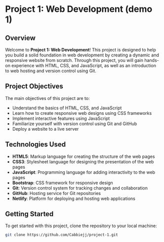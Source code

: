 # Project 1: Web Development (demo 1)

## Overview

Welcome to **Project 1: Web Development**! This project is designed to help you build a solid foundation in web development by creating a dynamic and responsive website from scratch. Through this project, you will gain hands-on experience with HTML, CSS, and JavaScript, as well as an introduction to web hosting and version control using Git.

## Project Objectives

The main objectives of this project are to:

- Understand the basics of HTML, CSS, and JavaScript
- Learn how to create responsive web designs using CSS frameworks
- Implement interactive features using JavaScript
- Familiarize yourself with version control using Git and GitHub
- Deploy a website to a live server

## Technologies Used

- **HTML5**: Markup language for creating the structure of the web pages
- **CSS3**: Stylesheet language for designing the presentation of the web pages
- **JavaScript**: Programming language for adding interactivity to the web pages
- **Bootstrap**: CSS framework for responsive design
- **Git**: Version control system for tracking changes and collaboration
- **GitHub**: Hosting service for Git repositories
- **Netlify**: Platform for deploying and hosting web applications

## Getting Started

To get started with this project, clone the repository to your local machine:

```bash
git clone https://github.com/Cabbiejj/project-1.git
